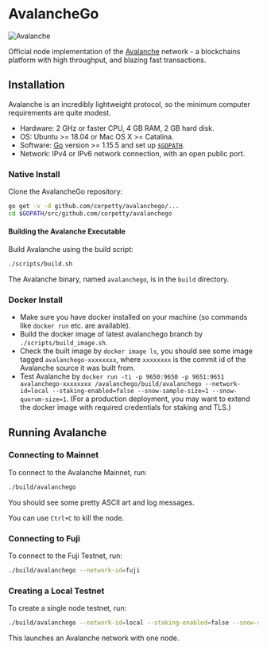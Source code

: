 # AvalancheGo
![Avalanche](resources/AvalancheBlack.png?raw=true)

Official node implementation of the [Avalanche](https://avax.network) network -
a blockchains platform with high throughput, and blazing fast transactions.

## Installation

Avalanche is an incredibly lightweight protocol, so the minimum computer requirements are quite modest.

- Hardware: 2 GHz or faster CPU, 4 GB RAM, 2 GB hard disk.
- OS: Ubuntu >= 18.04 or Mac OS X >= Catalina.
- Software: [Go](https://golang.org/doc/install) version >= 1.15.5 and set up [`$GOPATH`](https://github.com/golang/go/wiki/SettingGOPATH).
- Network: IPv4 or IPv6 network connection, with an open public port.

### Native Install

Clone the AvalancheGo repository:

```sh
go get -v -d github.com/corpetty/avalanchego/...
cd $GOPATH/src/github.com/corpetty/avalanchego
```

#### Building the Avalanche Executable

Build Avalanche using the build script:

```sh
./scripts/build.sh
```

The Avalanche binary, named `avalanchego`, is in the `build` directory.

### Docker Install

- Make sure you have docker installed on your machine (so commands like `docker run` etc. are available).
- Build the docker image of latest avalanchego branch by `./scripts/build_image.sh`.
- Check the built image by `docker image ls`, you should see some image tagged
  `avalanchego-xxxxxxxx`, where `xxxxxxxx` is the commit id of the Avalanche source it was built from.
- Test Avalanche by `docker run -ti -p 9650:9650 -p 9651:9651 avalanchego-xxxxxxxx /avalanchego/build/avalanchego
   --network-id=local --staking-enabled=false --snow-sample-size=1 --snow-quorum-size=1`. (For a production deployment,
  you may want to extend the docker image with required credentials for
  staking and TLS.)

## Running Avalanche

### Connecting to Mainnet

To connect to the Avalanche Mainnet, run:

```sh
./build/avalanchego
```

You should see some pretty ASCII art and log messages.

You can use `Ctrl+C` to kill the node.

### Connecting to Fuji

To connect to the Fuji Testnet, run:

```sh
./build/avalanchego --network-id=fuji
```

### Creating a Local Testnet

To create a single node testnet, run:

```sh
./build/avalanchego --network-id=local --staking-enabled=false --snow-sample-size=1 --snow-quorum-size=1
```

This launches an Avalanche network with one node.
